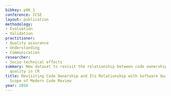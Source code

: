 ```yaml
---
bibkey: p06_1
conference: ICSE
layout: publication
methodology:
- Evaluation
- Validation
practitioner:
- Quality assurance
- Understanding
- Communication
researcher:
- Socio-technical effects
summary: New dataset to revisit the relationship between code ownership and software
  quality in CR
title: Revisiting Code Ownership and Its Relationship with Software Quality in the
  Scope of Modern Code Review
year: 2016
---
```

